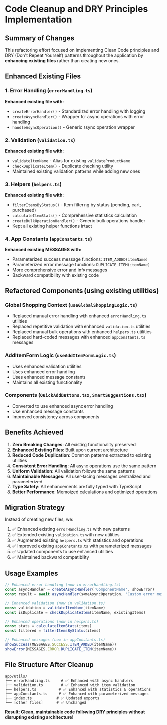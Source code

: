 # Code Cleanup and DRY Principles Implementation

## Summary of Changes

This refactoring effort focused on implementing Clean Code principles and DRY (Don't Repeat Yourself) patterns throughout the application by **enhancing existing files** rather than creating new ones.

## Enhanced Existing Files

### 1. Error Handling (`errorHandling.ts`)
**Enhanced existing file with:**
- `createErrorHandler()` - Standardized error handling with logging
- `createAsyncHandler()` - Wrapper for async operations with error handling
- `handleAsyncOperation()` - Generic async operation wrapper

### 2. Validation (`validation.ts`)
**Enhanced existing file with:**
- `validateItemName` - Alias for existing `validateProductName`
- `checkDuplicateItem()` - Duplicate checking utility
- Maintained existing validation patterns while adding new ones

### 3. Helpers (`helpers.ts`)
**Enhanced existing file with:**
- `filterItemsByStatus()` - Item filtering by status (pending, cart, purchased)
- `calculateItemStats()` - Comprehensive statistics calculation
- `createBulkOperationHandler()` - Generic bulk operations handler
- Kept all existing helper functions intact

### 4. App Constants (`appConstants.ts`)
**Enhanced existing MESSAGES with:**
- Parameterized success message functions: `ITEM_ADDED(itemName)`
- Parameterized error message functions: `DUPLICATE_ITEM(itemName)`
- More comprehensive error and info messages
- Backward compatibility with existing code

## Refactored Components (using existing utilities)

### Global Shopping Context (`useGlobalShoppingLogic.ts`)
- Replaced manual error handling with enhanced `errorHandling.ts` utilities
- Replaced repetitive validation with enhanced `validation.ts` utilities
- Replaced manual bulk operations with enhanced `helpers.ts` utilities
- Replaced hard-coded messages with enhanced `appConstants.ts` messages

### AddItemForm Logic (`useAddItemFormLogic.ts`)
- Uses enhanced validation utilities
- Uses enhanced error handling
- Uses enhanced message constants
- Maintains all existing functionality

### Components (`QuickAddButtons.tsx`, `SmartSuggestions.tsx`)
- Converted to use enhanced async error handling
- Use enhanced message constants
- Improved consistency across components

## Benefits Achieved

1. **Zero Breaking Changes**: All existing functionality preserved
2. **Enhanced Existing Files**: Built upon current architecture
3. **Reduced Code Duplication**: Common patterns extracted to existing utilities
4. **Consistent Error Handling**: All async operations use the same pattern
5. **Uniform Validation**: All validation follows the same patterns
6. **Maintainable Messages**: All user-facing messages centralized and parameterized
7. **Type Safety**: All enhancements are fully typed with TypeScript
8. **Better Performance**: Memoized calculations and optimized operations

## Migration Strategy

Instead of creating new files, we:
1. ✅ Enhanced existing `errorHandling.ts` with new patterns
2. ✅ Extended existing `validation.ts` with new utilities
3. ✅ Augmented existing `helpers.ts` with statistics and operations
4. ✅ Improved existing `appConstants.ts` with parameterized messages
5. ✅ Updated components to use enhanced utilities
6. ✅ Maintained backward compatibility

## Usage Examples

```typescript
// Enhanced error handling (now in errorHandling.ts)
const asyncHandler = createAsyncHandler('ComponentName', showError)
const result = await asyncHandler(someAsyncOperation, 'Custom error message')

// Enhanced validation (now in validation.ts)
const validation = validateItemName(itemName)
const isDuplicate = checkDuplicateItem(itemName, existingItems)

// Enhanced operations (now in helpers.ts)
const stats = calculateItemStats(items)
const filtered = filterItemsByStatus(items)

// Enhanced messages (now in appConstants.ts)
showSuccess(MESSAGES.SUCCESS.ITEM_ADDED(itemName))
showError(MESSAGES.ERROR.DUPLICATE_ITEM(itemName))
```

## File Structure After Cleanup

```
app/utils/
├── errorHandling.ts     # ✅ Enhanced with async handlers
├── validation.ts        # ✅ Enhanced with item validation
├── helpers.ts          # ✅ Enhanced with statistics & operations  
├── appConstants.ts     # ✅ Enhanced with parameterized messages
├── index.ts           # ✅ Updated exports
└── [other files]      # ✅ Unchanged
```

**Result: Clean, maintainable code following DRY principles without disrupting existing architecture!**
